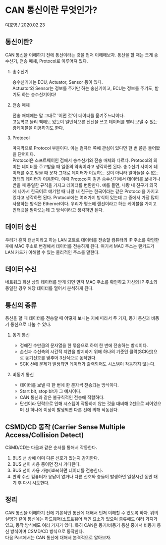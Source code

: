 # CAN 통신이란 무엇인가?
여호영 / 2020.02.23

## 통신이란?
CAN 통신을 이해하기 전에 통신이라는 것을 먼저 이해해보자.
통신을 할 때는 크게 송수신기, 전송 매체, Protocol로 이루어져 있다.

1. 송수신기   

    송수신기에는 ECU, Actuator, Sensor 등이 있다.   
    Actuator와 Sensor는 정보를 주기만 하는 송신기이고, ECU는 정보를 주기도, 받기도 하는 송수신기이다!

2. 전송 매체   

    전송 매체에는 말 그대로 '어떤 것'이 데이터를 옮겨주느냐이다.   
    고등학교 물리 책에도 있듯이 일반적으론 전선을 쓰고 데이터를 빨리 보낼 수 있는 광케이블을 이용하기도 한다.

3. Protocol

    마지막으로 Protocol 부분이다. 이는 컴퓨터 쪽에 관심이 있다면 한 번 쯤은 들어봤을 단어이다.   
Protocol은 소프트웨어인 점에서 송수신기와 전송 매체와 다르다. Protocol의 의미는 데이터를 주고받을 때 일종의 약속이라고 생각하면 된다.
송수신기 사이에 데이터를 주고 받을 때 문자 그대로 데이터가 이동하는 것이 아니라 알아들을 수 없는 형태의 데이터가 이동한다.
이때 Protocol이 같은 송수신기에서 데이터를 보내거나 받을 때 동일한 규칙을 가지고 데이터를 변환한다.
예를 들면, 나랑 내 친구가 외국에 나가서 한국어로 얘기할 때 나랑 내 친구는 한국어라는 같은 Protocol을 가지고 있다고 생각하면 된다.
Protocol에는 여러가지 방식이 있는데 그 중에서 가장 많이 사용하는 방식은 Ethernet이다.
우리가 평소에 랜선이라고 하는 케이블을 가지고 인터넷을 받아오는데 그 방식이라고 생각하면 된다.

## 데이터 송신
우리가 흔히 랜선이라고 하는 LAN 포트로 데이터를 전송할 컴퓨터의 IP 주소를 확인한 후에 MAC 주소로 변경해서 데이터를 전송하게 된다.
여기서 MAC 주소는 랜카드가 LAN 카드가 이해할 수 있는 물리적인 주소를 말한다.

## 데이터 수신
네트워크 회선 상의 데이터를 받게 되면 먼저 MAC 주소를 확인하고 자신의 IP 주소와 동일한 경우 해당 데이터를 열어서 분석하게 된다.

## 통신의 종류
통신을 할 때 데이터를 전송할 때 어떻게 보내는 지에 따라서 두 가지, 동기 통신과 비동기 통신으로 나눌 수 있다.

1. 동기 통신
    - 정해진 수만큼의 문자열을 한 묶음으로 하여 한 번에 전송하는 방식이다.
    - 손신과 수신측의 시간적 지연을 방지하기 위해 하나의 기준인 클락(SCK선)으로 동기신호를 맞추어 3선식으로 동작한다.
    - SCK 선에 문제가 발생되면 데이터가 출력되어도 시스템이 작동하지 않는다.
    
2. 비동기 통신
    - 데이터를 보낼 때 한 번에 한 문자씩 전송되는 방식이다.
    - Start bit, stop bit가 그 예시이다.
    - CAN 통신과 같은 불규칙적인 전송에 적합하다.
    - 단선이라 단락으로 인해 시스템이 작동하지 않는 것을 대비해 2선으로 되어있으며 선 하나에 이상이 발생되면 다른 선에 의해 작동된다.
    
## CSMD/CD 동작 (Carrier Sense Multiple Access/Collision Detect)
CSMD/CD는 다음과 같은 순서를 통해서 작동한다.

1. BUS 선 상에 이미 다른 신호가 있는지 감지한다.
2. BUS 선이 사용 중이면 잠시 기다린다.
3. BUS 선이 사용 가능(idle)하면 데이터를 전송한다.
4. 만약 수신 컴퓨터가 응답이 없거나 다른 신호와 충돌이 발생하면 일정시간 동안 대기 후 다시 시도한다.

## 정리
CAN 통신을 이해하기 전에 기본적인 통신에 대해서 먼저 이해할 수 있도록 하자.
위의 설명과 같이 통신에는 하드웨어/소프트웨어 적인 요소가 있으며 종류에도 여러 가지가 있고, 동작 방식에도 여러 가지가 있다.
특히 CAN은 동기/비동기 통신 중에서 비동기 통신 방식이며 CSMD/CD 방식으로 동작한다.    
다음 Part에서는 CAN 통신에 대해서 본격적으로 알아보자.
